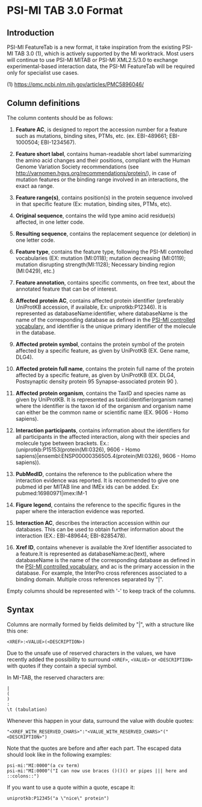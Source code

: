 # PSI-MI TAB 3.0 Format #

## Introduction ##

PSI-MI FeatureTab is a new format, it take inspiration from the existing PSI-MI TAB 3.0 (1), which is actively supported by the MI worktrack. Most users will continue to use PSI-MI MITAB or PSI-MI XML2.5/3.0 to exchange experimental-based interaction data, the PSI-MI FeatureTab will be required only for specialist use cases.

(1) https://pmc.ncbi.nlm.nih.gov/articles/PMC5896046/


## Column definitions ##

The column contents should be as follows:

1. **Feature AC**, is designed to report the accession number for a feature such as mutations, binding sites, PTMs, etc. (ex. EBI-489661; EBI-1000504; EBI-1234567).

1. **Feature short label**, contains human-readable short label summarizing the amino acid changes and their positions, compliant with the Human Genome Variation Society recommendations (see http://varnomen.hgvs.org/recommendations/protein/), in case of mutation features or the binding range involved in an interactions, the exact aa range.

1. **Feature range(s)**, contains position(s) in the protein sequence involved in that specific feature (Ex: mutation, binding sites, PTMs, etc).

1. **Original sequence**, contains the wild type amino acid residue(s) affected, in one letter code.

1. **Resulting sequence**, contains the replacement sequence (or deletion) in one letter code.

1. **Feature type**, contains the feature type, following the PSI-MI controlled vocabularies (EX: mutation (MI:0118); mutation decreasing (MI:0119); mutation disrupting strength(MI:1128); Necessary binding region (MI:0429), etc.)

1. **Feature annotation**, contains specific comments, on free text, about the annotated feature that can be of interest.

1. **Affected protein AC**, contains affected protein identifier (preferably UniProtKB accession, if available, Ex: uniprotkb:P12346). It is represented as databaseName:identifier, where databaseName is the name of the corresponding database as defined in the [PSI-MI controlled vocabulary](http://www.ebi.ac.uk/ontology-lookup/browse.do?ontName=MI&termId=MI:0444&termName=database%20citation), and identifier is the unique primary identifier of the molecule in the database.

1. **Affected protein symbol**, contains the protein symbol  of the protein affected by a specific feature, as given by UniProtKB (EX. Gene name, DLG4).

1. **Affected protein full name**, contains the protein full name of the protein affected by a specific feature, as given by UniProtKB (EX. DLG4, Postsynaptic density protein 95 Synapse-associated protein 90 ).

1. **Affected protein organism**, contains the TaxID and species name as given by UniProtKB. It is represented as taxid:identifier(organism name) where the identifier is the taxon id of the organism and organism name can either be the common name or scientific name (EX. 9606 - Homo sapiens).

1. **Interaction participants**, contains information about the identifiers for all participants in the affected interaction, along with their species and molecule type between brackets. Ex.: (uniprotkb:P15153(protein(MI:0326), 9606 - Homo sapiens)|ensembl:ENSP00000356505.4(protein(MI:0326), 9606 - Homo sapiens)).

1. **PubMedID**, contains the reference to the publication where the interaction evidence was reported. It is recommended to give one pubmed id per MITAB line and IMEx ids can be added. Ex: pubmed:16980971|imex:IM-1

1. **Figure legend**, contains the reference to the specific figures in the paper where the interaction evidence was reported.

1. **Interaction AC**, describes the interaction accession within our databases. This can be used to obtain further information about the interaction (EX.: EBI-489644; EBI-8285478).

1. **Xref ID**, contains whenever is available the Xref Identifier associated to a feature.It is represented as databaseName:ac(text), where databaseName is the name of the corresponding database as defined in the [PSI-MI controlled vocabulary](http://www.ebi.ac.uk/ontology-lookup/browse.do?ontName=MI&termId=MI:0444&termName=database%20citation), and ac is the primary accession in the database. For example, the InterPro cross references associated to a binding domain. Multiple cross references separated by "|".

Empty columns should be represented with '-' to keep track of the columns.

## Syntax ##

Columns are normally formed by fields delimited by "|", with a structure like this one:

```
<XREF>:<VALUE>(<DESCRIPTION>)
```

Due to the unsafe use of reserved characters in the values, we have recently added the possibility to surround `<XREF>`, `<VALUE>` or `<DESCRIPTION>` with quotes if they contain a special symbol.

In MI-TAB, the reserved characters are:

```
|
(
)
:
\t (tabulation)
```

Whenever this happen in your data, surround the value with double quotes:

```
"<XREF_WITH_RESERVED_CHARS>":"<VALUE_WITH_RESERVED_CHARS>"("<DESCRIPTION>")
```

Note that the quotes are before and after each part. The escaped data should look like in the following examples:

```
psi-mi:"MI:0000"(a cv term)
psi-mi:"MI:0000"("I can now use braces ()()() or pipes ||| here and ::colons::")
```
If you want to use a quote within a quote, escape it:

```
uniprotkb:P12345("a \"nice\" protein")
```
